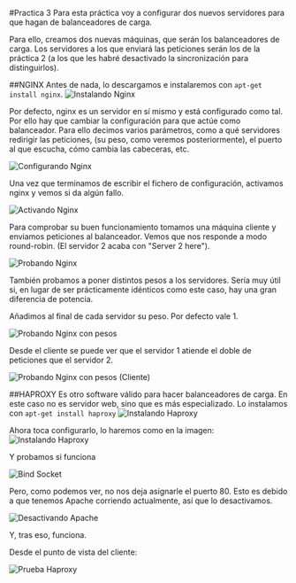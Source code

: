 #Practica 3
Para esta práctica voy a configurar dos nuevos servidores para que hagan de balanceadores de carga.

Para ello, creamos dos nuevas máquinas, que serán los balanceadores de carga. Los servidores a los que enviará las peticiones serán los de la práctica 2 (a los que les habré desactivado la sincronización para distinguirlos).

##NGINX
Antes de nada, lo descargamos e instalaremos con ```apt-get install nginx```.
![Instalando Nginx](/Practicas/IMG/P3/nginx/instalando%20nginx.png)

Por defecto, nginx es un servidor en sí mismo y está configurado como tal. Por ello hay que cambiar la configuración para que actúe como balanceador. Para ello decimos varios parámetros, como a qué servidores redirigir las peticiones, (su peso, como veremos posteriormente), el puerto al que escucha, cómo cambia las cabeceras, etc.

![Configurando Nginx](/Practicas/IMG/P3/nginx/nginxconfig.png)

Una vez que terminamos de escribir el fichero de configuración, activamos nginx y vemos si da algún fallo.

![Activando Nginx](/Practicas/IMG/P3/nginx/activandonginx.png)

Para comprobar su buen funcionamiento tomamos una máquina cliente y enviamos peticiones al balanceador. Vemos que nos responde a modo round-robin. (El servidor 2 acaba con "Server 2 here").

![Probando Nginx](/Practicas/IMG/P3/prueba_balanceador1.png)

También probamos a poner distintos pesos a los servidores. Sería muy útil si, en lugar de ser prácticamente idénticos como este caso, hay una gran diferencia de potencia.

Añadimos al final de cada servidor su peso. Por defecto vale 1.

![Probando Nginx con pesos](/Practicas/IMG/P3/nginx/weighted.png)

Desde el cliente se puede ver que el servidor 1 atiende el doble de peticiones que el servidor 2.

![Probando Nginx con pesos (Cliente)](/Practicas/IMG/P3/prueba_weighted.png)

##HAPROXY
Es otro software válido para hacer balanceadores de carga. En este caso no es servidor web, sino que es más especializado.
Lo instalamos con ```apt-get install haproxy```
![Instalando Haproxy](Practicas/IMG/P3/haproxy/instalandohap.png)

Ahora toca configurarlo, lo haremos como en la imagen:
![Instalando Haproxy](/Practicas/IMG/P3/haproxy/configurando%20hap.png)

Y probamos si funciona

![Bind Socket](/Practicas/IMG/P3/haproxy/error%20couldnt%20bind%20socket.png)

Pero, como podemos ver, no nos deja asignarle el puerto 80. Esto es debido a que tenemos Apache corriendo actualmente, así que lo desactivamos.

![Desactivando Apache](/Practicas/IMG/P3/haproxy/apache_desactivado.png)

Y, tras eso, funciona.

Desde el punto de vista del cliente:

![Prueba Haproxy](/Practicas/IMG/P3/haproxy%20funciona.png)

